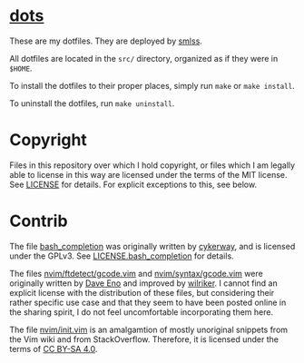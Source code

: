 # [dots](https://git.sr.ht/~smlavine/dots)

These are my dotfiles. They are deployed by
[smlss](https://sr.ht/~smlavine/smlss).

All dotfiles are located in the `src/` directory, organized as if
they were in `$HOME`.

To install the dotfiles to their proper places, simply run `make` or
`make install`.

To uninstall the dotfiles, run `make uninstall`.

# Copyright

Files in this repository over which I hold copyright, or files which I
am legally able to license in this way are licensed under the terms of
the MIT license. See
[LICENSE](https://git.sr.ht/~smlavine/dots/tree/master/item/LICENSE) for
details. For explicit exceptions to this, see below.

# Contrib

The file
[bash\_completion](https://git.sr.ht/~smlavine/dots/tree/master/item/src/.config/bash_completion)
was originally written by [cykerway](https://github.com/cykerway), and
is licensed under the GPLv3. See
[LICENSE.bash\_completion](https://git.sr.ht/~smlavine/dots/tree/master/item/LICENSE.bash_completion)
for details.

The files
[nvim/ftdetect/gcode.vim](https://git.sr.ht/~smlavine/dots/tree/master/item/src/.config/nvim/ftdetect/gcode.vim)
and
[nvim/syntax/gcode.vim](https://git.sr.ht/~smlavine/dots/tree/master/item/src/.config/nvim/syntax/gcode.vim)
were originally written by
[Dave Eno](https://www.vim.org/scripts/script.php?script_id=4910) and
improved by [wilriker](https://github.com/wilriker/gcode.vim). I cannot
find an explicit license with the distribution of these files, but
considering their rather specific use case and that they seem to have
been posted online in the sharing spirit, I do not feel uncomfortable
incorporating them here.

The file
[nvim/init.vim](https://git.sr.ht/~smlavine/dots/tree/master/item/src/.config/nvim/init.vim)
is an amalgamtion of mostly unoriginal snippets from the Vim wiki and
from StackOverflow. Therefore, it is licensed under the terms of
[CC BY-SA 4.0](https://stackoverflow.com/help/licensing).
